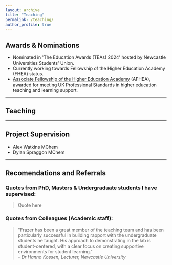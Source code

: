 ```yaml
---
layout: archive
title: "Teaching"
permalink: /teaching/
author_profile: true
---
```


## Awards & Nominations
- Nominated in 'The Education Awards (TEAs) 2024' hosted by Newcastle Universities Students' Union.
- Currently working towards Fellowship of the Higher Education Academy (FHEA) status.
- [Associate Fellowship of the Higher Education Academy](https://fforrester.github.io/files/Frazer%20Forrester%20-%20Associate%20Fellowship.pdf) (AFHEA), awarded for meeting UK Professional Standards in higher education teaching and learning support.

---
## Teaching

---
## Project Supervision

- Alex Watkins MChem
- Dylan Spraggon MChem

---
## Recomendations and Referrals

### Quotes from PhD, Masters & Undergraduate students I have supervised:

> Quote here <!-- Person -->

### Quotes from Colleagues (Academic staff):
> "Frazer has been a great member of the teaching team and has been particularly successful in building rapport with the undergraduate students he taught. His approach to demonstrating in the lab is student-centered, with a clear focus on creating supportive environments for student learning."  
> *- Dr Hanno Kossen, Lecturer, Newcastle University*
